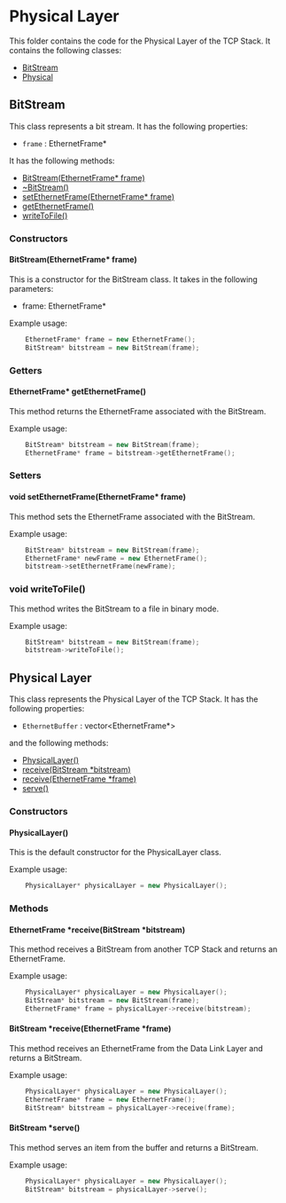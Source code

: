 # Physical Layer
This folder contains the code for the Physical Layer of the TCP Stack. It contains the following classes:
- [BitStream](#BitStream) 
- [Physical](#PhysicalLayer)

## BitStream

This class represents a bit stream. It has the following properties:

- `frame` : EthernetFrame*

It has the following methods:
- [BitStream(EthernetFrame* frame)](#BitStreamEthernetFrame-frame)
- [~BitStream()](#BitStream)
- [setEthernetFrame(EthernetFrame* frame)](#void-setEthernetFrameEthernetFrame-frame)
- [getEthernetFrame()](#EthernetFrame-getEthernetFrame)
- [writeToFile()](#void-writeToFile)

### Constructors

#### BitStream(EthernetFrame* frame)

This is a constructor for the BitStream class. It takes in the following parameters:

- frame: EthernetFrame*

Example usage:
```cpp
    EthernetFrame* frame = new EthernetFrame();
    BitStream* bitstream = new BitStream(frame);
```

### Getters

#### EthernetFrame* getEthernetFrame()

This method returns the EthernetFrame associated with the BitStream. 
 
Example usage:
```cpp
    BitStream* bitstream = new BitStream(frame);
    EthernetFrame* frame = bitstream->getEthernetFrame();
```

### Setters

#### void setEthernetFrame(EthernetFrame* frame)

This method sets the EthernetFrame associated with the BitStream. 
 
Example usage:
```cpp
    BitStream* bitstream = new BitStream(frame);
    EthernetFrame* newFrame = new EthernetFrame();
    bitstream->setEthernetFrame(newFrame);
```

### void writeToFile()

This method writes the BitStream to a file in binary mode. 
 
Example usage:
```cpp
    BitStream* bitstream = new BitStream(frame);
    bitstream->writeToFile();
```

## Physical Layer

This class represents the Physical Layer of the TCP Stack. It has the following properties:

- `EthernetBuffer` : vector<EthernetFrame*>

and the following methods:

- [PhysicalLayer()](#PhysicalLayer)
- [receive(BitStream *bitstream)](#EthernetFrame-receiveBitStream-bitstream)
- [receive(EthernetFrame *frame)](#BitStream-receiveEthernetFrame-frame)
- [serve()](#BitStream-serve)

### Constructors

#### PhysicalLayer()

This is the default constructor for the PhysicalLayer class. 
 
Example usage:
```cpp
    PhysicalLayer* physicalLayer = new PhysicalLayer();
```

### Methods

#### EthernetFrame *receive(BitStream *bitstream)

This method receives a BitStream from another TCP Stack and returns an EthernetFrame. 
 
Example usage:
```cpp
    PhysicalLayer* physicalLayer = new PhysicalLayer();
    BitStream* bitstream = new BitStream(frame);
    EthernetFrame* frame = physicalLayer->receive(bitstream);
```

#### BitStream *receive(EthernetFrame *frame)

This method receives an EthernetFrame from the Data Link Layer and returns a BitStream. 
 
Example usage:
```cpp
    PhysicalLayer* physicalLayer = new PhysicalLayer();
    EthernetFrame* frame = new EthernetFrame();
    BitStream* bitstream = physicalLayer->receive(frame);
```

#### BitStream *serve()

This method serves an item from the buffer and returns a BitStream. 
 
Example usage:
```cpp
    PhysicalLayer* physicalLayer = new PhysicalLayer();
    BitStream* bitstream = physicalLayer->serve();
```